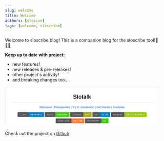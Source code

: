 ```yaml
---
slug: welcome
title: Welcome
authors: [slosive]
tags: [welcome, sloscribe]
---
```


Welcome to sloscribe blog! This is a companion blog for the sloscribe tool!🥳🥳🥳

**Keep up to date with project:**
* new features!
* new releases & pre-releases!
* other project's activity!
* and breaking changes too...


![sloscribe_banner](./sloscribe_banner.png)

Check out the project on [Github](https://github.com/slosive/sloscribe)!
